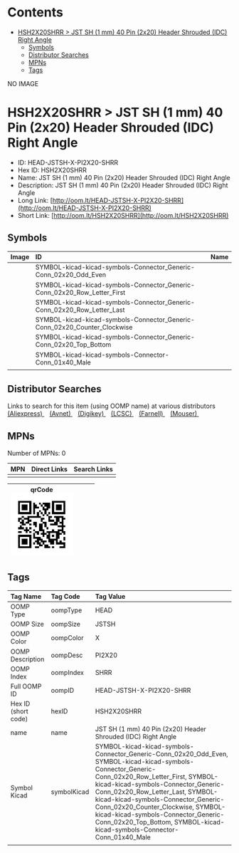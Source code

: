 



Contents
========

* [HSH2X20SHRR > JST SH (1 mm) 40 Pin (2x20) Header Shrouded (IDC) Right Angle](#hsh2x20shrr--jst-sh-1-mm-40-pin-2x20-header-shrouded-idc-right-angle)
	* [Symbols](#symbols)
	* [Distributor Searches](#distributor-searches)
	* [MPNs](#mpns)
	* [Tags](#tags)
  
NO IMAGE  
# HSH2X20SHRR > JST SH (1 mm) 40 Pin (2x20) Header Shrouded (IDC) Right Angle

- ID: HEAD-JSTSH-X-PI2X20-SHRR
- Hex ID: HSH2X20SHRR
- Name: JST SH (1 mm) 40 Pin (2x20) Header Shrouded (IDC) Right Angle
- Description: JST SH (1 mm) 40 Pin (2x20) Header Shrouded (IDC) Right Angle
- Long Link: [http://oom.lt/HEAD-JSTSH-X-PI2X20-SHRR](http://oom.lt/HEAD-JSTSH-X-PI2X20-SHRR)
- Short Link: [http://oom.lt/HSH2X20SHRR](http://oom.lt/HSH2X20SHRR)

## Symbols
  

|Image|ID|Name|
| :--- | :--- | :--- |
|![]()|SYMBOL-kicad-kicad-symbols-Connector_Generic-Conn_02x20_Odd_Even||
|![]()|SYMBOL-kicad-kicad-symbols-Connector_Generic-Conn_02x20_Row_Letter_First||
|![]()|SYMBOL-kicad-kicad-symbols-Connector_Generic-Conn_02x20_Row_Letter_Last||
|![]()|SYMBOL-kicad-kicad-symbols-Connector_Generic-Conn_02x20_Counter_Clockwise||
|![]()|SYMBOL-kicad-kicad-symbols-Connector_Generic-Conn_02x20_Top_Bottom||
|![]()|SYMBOL-kicad-kicad-symbols-Connector-Conn_01x40_Male||
||||

## Distributor Searches
  
Links to search for this item (using OOMP name) at various distributors  
[(Aliexpress) ](https://www.aliexpress.com/wholesale?SearchText=1117JST+SH+1+mm+40+Pin+2x20+Header+Shrouded+IDC+Right+Angle)&nbsp;&nbsp;&nbsp;[(Avnet) ](https://www.avnet.com/shop/us/search/JST+SH+1+mm+40+Pin+2x20+Header+Shrouded+IDC+Right+Angle)&nbsp;&nbsp;&nbsp;[(Digikey) ](https://www.digikey.co.uk/en/products/result?s=JST+SH+1+mm+40+Pin+2x20+Header+Shrouded+IDC+Right+Angle)&nbsp;&nbsp;&nbsp;[(LCSC) ](https://www.lcsc.com/search?q=JST+SH+1+mm+40+Pin+2x20+Header+Shrouded+IDC+Right+Angle)&nbsp;&nbsp;&nbsp;[(Farnell) ](https://uk.farnell.com/search?st=JST+SH+1+mm+40+Pin+2x20+Header+Shrouded+IDC+Right+Angle)&nbsp;&nbsp;&nbsp;[(Mouser) ](https://www.mouser.com/c/?q=JST+SH+1+mm+40+Pin+2x20+Header+Shrouded+IDC+Right+Angle)&nbsp;&nbsp;&nbsp;
## MPNs
  
Number of MPNs: 0  

|MPN|Direct Links|Search Links|
| :--- | :--- | :--- |
||||
  

|qrCode<br>[![](https://raw.githubusercontent.com/oomlout/oomlout_OOMP_parts_V2/main/HEAD/JSTSH/X/PI2X20/SHRR/qrCode_140.png)](https://github.com/oomlout/oomlout_OOMP_parts_V2/tree/main/HEAD/JSTSH/X/PI2X20/SHRR/qrCode.png)||||
| :---: | :---: | :---: | :---: |

## Tags
  

|Tag Name|Tag Code|Tag Value|
| :--- | :--- | :--- |
|OOMP Type|oompType|HEAD|
|OOMP Size|oompSize|JSTSH|
|OOMP Color|oompColor|X|
|OOMP Description|oompDesc|PI2X20|
|OOMP Index|oompIndex|SHRR|
|Full OOMP ID|oompID|HEAD-JSTSH-X-PI2X20-SHRR|
|Hex ID (short code)|hexID|HSH2X20SHRR|
|name|name|JST SH (1 mm) 40 Pin (2x20) Header Shrouded (IDC) Right Angle|
|Symbol Kicad|symbolKicad|SYMBOL-kicad-kicad-symbols-Connector_Generic-Conn_02x20_Odd_Even, SYMBOL-kicad-kicad-symbols-Connector_Generic-Conn_02x20_Row_Letter_First, SYMBOL-kicad-kicad-symbols-Connector_Generic-Conn_02x20_Row_Letter_Last, SYMBOL-kicad-kicad-symbols-Connector_Generic-Conn_02x20_Counter_Clockwise, SYMBOL-kicad-kicad-symbols-Connector_Generic-Conn_02x20_Top_Bottom, SYMBOL-kicad-kicad-symbols-Connector-Conn_01x40_Male|
||||
